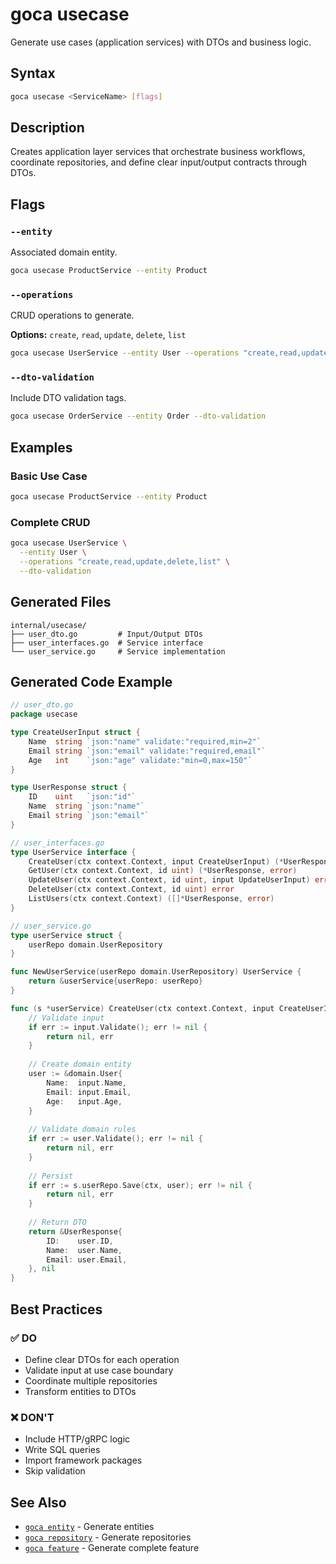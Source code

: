 # goca usecase

Generate use cases (application services) with DTOs and business logic.

## Syntax

```bash
goca usecase <ServiceName> [flags]
```

## Description

Creates application layer services that orchestrate business workflows, coordinate repositories, and define clear input/output contracts through DTOs.

## Flags

### `--entity`

Associated domain entity.

```bash
goca usecase ProductService --entity Product
```

### `--operations`

CRUD operations to generate.

**Options:** `create`, `read`, `update`, `delete`, `list`

```bash
goca usecase UserService --entity User --operations "create,read,update,delete,list"
```

### `--dto-validation`

Include DTO validation tags.

```bash
goca usecase OrderService --entity Order --dto-validation
```

## Examples

### Basic Use Case

```bash
goca usecase ProductService --entity Product
```

### Complete CRUD

```bash
goca usecase UserService \
  --entity User \
  --operations "create,read,update,delete,list" \
  --dto-validation
```

## Generated Files

```
internal/usecase/
├── user_dto.go         # Input/Output DTOs
├── user_interfaces.go  # Service interface
└── user_service.go     # Service implementation
```

## Generated Code Example

```go
// user_dto.go
package usecase

type CreateUserInput struct {
    Name  string `json:"name" validate:"required,min=2"`
    Email string `json:"email" validate:"required,email"`
    Age   int    `json:"age" validate:"min=0,max=150"`
}

type UserResponse struct {
    ID    uint   `json:"id"`
    Name  string `json:"name"`
    Email string `json:"email"`
}

// user_interfaces.go
type UserService interface {
    CreateUser(ctx context.Context, input CreateUserInput) (*UserResponse, error)
    GetUser(ctx context.Context, id uint) (*UserResponse, error)
    UpdateUser(ctx context.Context, id uint, input UpdateUserInput) error
    DeleteUser(ctx context.Context, id uint) error
    ListUsers(ctx context.Context) ([]*UserResponse, error)
}

// user_service.go
type userService struct {
    userRepo domain.UserRepository
}

func NewUserService(userRepo domain.UserRepository) UserService {
    return &userService{userRepo: userRepo}
}

func (s *userService) CreateUser(ctx context.Context, input CreateUserInput) (*UserResponse, error) {
    // Validate input
    if err := input.Validate(); err != nil {
        return nil, err
    }
    
    // Create domain entity
    user := &domain.User{
        Name:  input.Name,
        Email: input.Email,
        Age:   input.Age,
    }
    
    // Validate domain rules
    if err := user.Validate(); err != nil {
        return nil, err
    }
    
    // Persist
    if err := s.userRepo.Save(ctx, user); err != nil {
        return nil, err
    }
    
    // Return DTO
    return &UserResponse{
        ID:    user.ID,
        Name:  user.Name,
        Email: user.Email,
    }, nil
}
```

## Best Practices

### ✅ DO

- Define clear DTOs for each operation
- Validate input at use case boundary
- Coordinate multiple repositories
- Transform entities to DTOs

### ❌ DON'T

- Include HTTP/gRPC logic
- Write SQL queries
- Import framework packages
- Skip validation

## See Also

- [`goca entity`](/commands/entity) - Generate entities
- [`goca repository`](/commands/repository) - Generate repositories
- [`goca feature`](/commands/feature) - Generate complete feature

